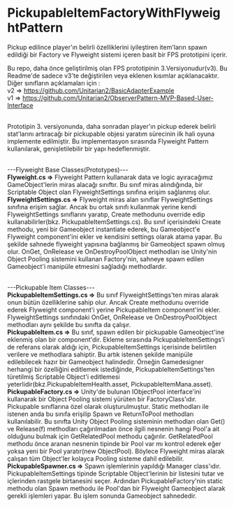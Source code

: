 # PickupableItemFactoryWithFlyweightPattern
Pickup edilince player'ın belirli özelliklerini iyileştiren item'ların spawn edildiği bir Factory ve Flyweight sistemi içeren basit bir FPS prototipini içerir.<br>

Bu repo, daha önce geliştirilmiş olan FPS prototipinin 3.Versiyonudur(v3). Bu Readme'de sadece v3'te değiştirilen veya eklenen kısımlar açıklanacaktır.<br> Diğer sınıfların açıklamaları için : <br> v2 => https://github.com/Unitarian2/BasicAdapterExample <br> v1 => https://github.com/Unitarian2/ObserverPattern-MVP-Based-User-Interface <br><br>

Prototipin 3. versiyonunda, daha sonradan player'ın pickup ederek belirli stat'larını artıracağı bir pickupable objesi yaratım sürecinin ilk hali oyuna implemente edilmiştir. Bu implementasyon sırasında Flyweight Pattern kullanılarak, genişletilebilir bir yapı hedeflenmiştir.<br><br>

---Flyweight Base Classes(Prototypes)---<br>
<b>Flyweight.cs =></b> Flyweight Pattern kullanarak data ve logic ayıracağımız GameObject'lerin miras alacağı sınıftır. Bu sınıf miras alındığında, bir Scriptable Object olan FlyweightSettings sınıfına erişim sağlanmış olur.<br>
<b>FlyweightSettings.cs =></b> Flyweight miras alan sınıflar FlyweightSettings sınıfına erişim sağlar. Ancak bu ortak sınıfı kullanmak yerine kendi FlyweightSettings sınıflarını yaratıp, Create methodunu override edip kullanabilirler(bkz. PickupableItemSettings.cs). Bu sınıf içerisindeki Create methodu, yeni bir Gameobject instantiate ederek, bu Gameobject'e Flyweight component'ini ekler ve kendisini settings olarak atama yapar. Bu şekilde sahnede flyweight yapısına bağlanmış bir Gameobject spawn olmuş olur. OnGet, OnRelease ve OnDestroyPoolObject methodları ise Unity'nin Object Pooling sistemini kullanan Factory'nin, sahneye spawn edilen Gameobject'i manipüle etmesini sağladığı methodlardır.<br><br>

---Pickupable Item Classes---<br>
<b>PickupableItemSettings.cs =></b> Bu sınıf FlyweightSettings'ten miras alarak onun bütün özelliklerine sahip olur. Ancak Create methodunu override ederek Flyweight component'i yerine PickupableItem component'ini ekler. FlyweightSettings sınıfındaki OnGet, OnRelease ve OnDestroyPoolObject methodları aynı şekilde bu sınıfta da çalışır. <br>
<b>PickupableItem.cs =></b> Bu sınıf, spawn edilen bir pickupable Gameobject'ine eklenmiş olan bir component'dir. Ekleme sırasında PickupableItemSettings'i de referans olarak aldığı için, PickupableItemSettings içerisinde belirtilen verilere ve methodlara sahiptir. Bu artık istenen şekilde manipüle edilebilecek hazır bir Gameobject halindedir. Örneğin Gamedesigner herhangi bir özelliğini editlemek istediğinde, PickupableItemSettings'ten türetilmiş Scriptable Object'i editlemesi yeterlidir(bkz.PickupableItemHealth.asset, PickupableItemMana.asset).<br>
<b>PickupableFactory.cs =></b> Unity'de bulunan IObjectPool interface'ini kullanarak bir Object Pooling sistemi yürüten bir FactoryClass'ıdır. Pickupable sınıflarına özel olarak oluşturulmuştur. Static methodları ile istenen anda bu sınıfa erişilip Spawn ve ReturnToPool methodları kullanılabilir. Bu sınıfta Unity Object Pooling sisteminin methodları olan Get() ve Release(f) methodları çağırılmadan önce ilgili nesnenin hangi Pool'a ait olduğunu bulmak için GetRelatedPool methodu çağırılır. GetRelatedPool methodu önce aranan nesnenin tipinde bir Pool var mı kontrol ederek eğer yoksa yeni bir Pool yaratır(new ObjectPool<Flyweight>). Böylece Flyweight miras alarak çalışan tüm Object'ler kolayca Pooling sisteme dahil edilebilir.<br>
<b>PickupableSpawner.cs =></b> Spawn işlemlerinin yapıldığı Manager class'ıdır. PickupableItemSettings tipinde Scriptable Object'lerinin bir listesini tutar ve içlerinden rastgele birtanesini seçer. Ardından PickupableFactory'nin static methodu olan Spawn methodu ile Pool'dan bir Flyweight Gameobject alarak gerekli işlemleri yapar. Bu işlem sonunda Gameobject sahnededir.<br><br>
